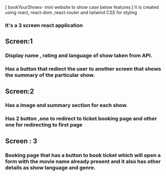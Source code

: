[ bookYourShows- mini website to show case below features:]
It is created using react, react-dom ,react-router and tailwind CSS for styling
### It's a 3 screen react application 
## Screen:1
### Display name , rating and language of show taken from API.
### Has a button that rediect the user to another screen that shows the summary of the particular show.
## Screen:2
### Has a image and summary section for each show.
### Has 2 button ,one to redirect to ticket booking page and other one for redirecting to first page
## Screen : 3
### Booking page that has a button to book ticket which will open a form with the movie name already present and it also has other details as show language and genre.
